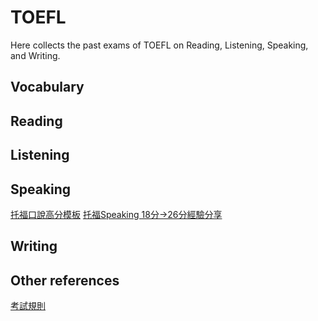 # TOEFL

Here collects the past exams of TOEFL on Reading, Listening, Speaking, and Writing.


## Vocabulary


## Reading


## Listening


## Speaking
[托福口說高分模板](http://sweetnatured.pixnet.net/blog/post/62046592-toefl-speaking-托福口說高分模板)
[托福Speaking 18分→26分經驗分享](https://www.cantabenglish.com/blog/speaking-18-26)


## Writing

## Other references
[考試規則](http://www.tlctoefl.tw/toefl_3.html)

